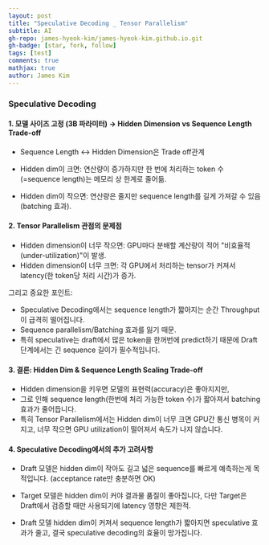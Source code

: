 ```yaml
---
layout: post
title: "Speculative Decoding _ Tensor Parallelism"
subtitle: AI
gh-repo: james-hyeok-kim/james-hyeok-kim.github.io.git
gh-badge: [star, fork, follow]
tags: [test]
comments: true
mathjax: true
author: James Kim
---
```


### Speculative Decoding

#### 1. 모델 사이즈 고정 (3B 파라미터) → Hidden Dimension vs Sequence Length Trade-off

* Sequence Length $\leftrightarrow$ Hidden Dimension은 Trade off관계

* Hidden dim이 크면: 연산량이 증가하지만 한 번에 처리하는 token 수(=sequence length)는 메모리 상 한계로 줄어듦.

* Hidden dim이 작으면: 연산량은 줄지만 sequence length를 길게 가져갈 수 있음 (batching 효과).

#### 2. Tensor Parallelism 관점의 문제점

* Hidden dimension이 너무 작으면: GPU마다 분배할 계산량이 적어 "비효율적 (under-utilization)"이 발생.
* Hidden dimension이 너무 크면: 각 GPU에서 처리하는 tensor가 커져서 latency(한 token당 처리 시간)가 증가.

그리고 중요한 포인트:

* Speculative Decoding에서는 sequence length가 짧아지는 순간 Throughput이 급격히 떨어집니다.
* Sequence parallelism/Batching 효과를 잃기 때문.
* 특히 speculative는 draft에서 많은 token을 한꺼번에 predict하기 때문에 Draft 단계에서는 긴 sequence 길이가 필수적입니다.

#### 3. 결론: Hidden Dim & Sequence Length Scaling Trade-off
* Hidden dimension을 키우면 모델의 표현력(accuracy)은 좋아지지만,
* 그로 인해 sequence length(한번에 처리 가능한 token 수)가 짧아져서 batching 효과가 줄어듭니다.
* 특히 Tensor Parallelism에서는 Hidden dim이 너무 크면 GPU간 통신 병목이 커지고, 너무 작으면 GPU utilization이 떨어져서 속도가 나지 않습니다.

#### 4. Speculative Decoding에서의 추가 고려사항
* Draft 모델은 hidden dim이 작아도 길고 넓은 sequence를 빠르게 예측하는게 목적입니다. (acceptance rate만 충분하면 OK)

* Target 모델은 hidden dim이 커야 결과물 품질이 좋아집니다, 다만 Target은 Draft에서 검증할 때만 사용되기에 latency 영향은 제한적.

* Draft 모델 hidden dim이 커져서 sequence length가 짧아지면 speculative 효과가 줄고, 결국 speculative decoding의 효율이 망가집니다.
